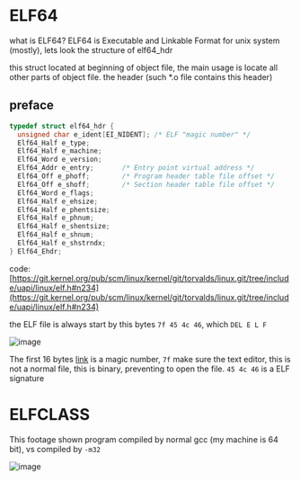 # ELF64

what is ELF64? ELF64 is Executable and Linkable Format for unix system (mostly), lets look the structure of elf64_hdr

this struct located at beginning of object file, the main usage is locate all other parts of object file. the header (such \*.o file contains this header)

## preface


```c
typedef struct elf64_hdr {
  unsigned char	e_ident[EI_NIDENT];	/* ELF "magic number" */
  Elf64_Half e_type;
  Elf64_Half e_machine;
  Elf64_Word e_version;
  Elf64_Addr e_entry;		/* Entry point virtual address */
  Elf64_Off e_phoff;		/* Program header table file offset */
  Elf64_Off e_shoff;		/* Section header table file offset */
  Elf64_Word e_flags;
  Elf64_Half e_ehsize;
  Elf64_Half e_phentsize;
  Elf64_Half e_phnum;
  Elf64_Half e_shentsize;
  Elf64_Half e_shnum;
  Elf64_Half e_shstrndx;
} Elf64_Ehdr;

```

code: [https://git.kernel.org/pub/scm/linux/kernel/git/torvalds/linux.git/tree/include/uapi/linux/elf.h#n234](https://git.kernel.org/pub/scm/linux/kernel/git/torvalds/linux.git/tree/include/uapi/linux/elf.h#n234)

the ELF file is always start by this bytes `7f 45 4c 46`, which `DEL E L F`

![image](/assets/b89533896a5f2d38cf09f1354e807b4f6276057affaf8fafe54372090ba70e9fae73f4e83a156800ff863c7a4196e99a73b8ffed8a0717b694c00ad3.png)

The first 16 bytes [link](https://git.kernel.org/pub/scm/linux/kernel/git/torvalds/linux.git/tree/include/uapi/linux/elf.h#n215) is a magic number, `7f` make sure the text editor, this is not a normal file, this is binary, preventing to open the file. `45 4c 46` is a ELF signature

# ELFCLASS

This footage shown program compiled by normal gcc (my machine is 64 bit), vs compiled by `-m32`

![image](/assets/587e7d3b9bdafd01ed1a1b4cc59a9a11d6e60d773336d7827385aab80b6e453fb1c4ae17ae0f4f5feadef9a8822d51794a8f07f5f7911975eb319853.png)